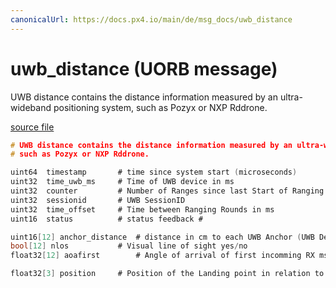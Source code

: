 ```yaml
---
canonicalUrl: https://docs.px4.io/main/de/msg_docs/uwb_distance
---
```


# uwb_distance (UORB message)

UWB distance contains the distance information measured by an ultra-wideband positioning system, such as Pozyx or NXP Rddrone.

[source file](https://github.com/PX4/PX4-Autopilot/blob/release/1.13/msg/uwb_distance.msg)

```c
# UWB distance contains the distance information measured by an ultra-wideband positioning system,
# such as Pozyx or NXP Rddrone.

uint64  timestamp       # time since system start (microseconds)
uint32  time_uwb_ms     # Time of UWB device in ms
uint32  counter         # Number of Ranges since last Start of Ranging
uint32  sessionid       # UWB SessionID
uint32  time_offset     # Time between Ranging Rounds in ms
uint16  status          # status feedback #

uint16[12] anchor_distance  # distance in cm to each UWB Anchor (UWB Device wich takes part in Ranging)
bool[12] nlos           # Visual line of sight yes/no
float32[12] aoafirst        # Angle of arrival of first incomming RX msg

float32[3] position     # Position of the Landing point in relation to the Drone (x,y,z in Meters NED)

```
